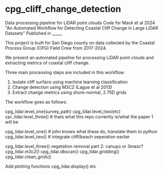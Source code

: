 # cpg_cliff_change_detection
Data processing pipeline for LiDAR point clouds
Code for Mack et al 2024 "An Automated Workflow for Detecting Coastal Cliff Change in Large LiDAR Datasets"
Published in _____

This project is built for San Diego county on data collected by the Coastal Process Group (CPG) Field Crew from 2017-2024.

We present an automated pipeline for processing LiDAR point clouds and extracting metrics of coastal cliff change.

Three main processing steps are included in this workflow:
1. Isolate cliff surface using machine learning classification
2. Change detection using M3C2 (Lague et al 2013)
3. Extract change metrics using shore-normal, 2.75D grids



The workflow goes as follows:

cpg_lidar.level_one(survey_path)
cpg_lidar.level_two(etc)
cpr_lidar.level_three() # thats what this repo currently is/what the paper 1 will be


cpg_lidar.level_one() # john knows what these do, translate them to python
cpg_lidar.level_two() # integrate cliff/beach seperation earlier

cpg_lidar.level_three() 
vegetation removal part 2: canupo or 3masc?
cpg_lidar.m3c2()
cpg_lidar.dbscan()
cpg_lidar.gridding()
cpg_lidar.clean_grids()


Add plotting functions
cpg_lidar.display()
 etc





  
  
